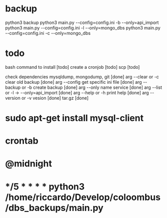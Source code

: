 # backup
python3 backup
python3 main.py --config=config.ini -b --only=api_import
python3 main.py --config=config.ini -l --only=mongo_dbs
python3 main.py --config=config.ini -c --only=mongo_dbs

# todo      
bash command to install [todo]
create a cronjob [todo]
scp [todo]

check dependencies mysqldump, mongodump, git [done]
arg --clear or -c clear old backup [done]
arg --config get specific ini file [done]
arg --backup or -b create backup [done]
arg --only name service [done]
arg --list or -l -> --only=api_import [done]
arg --help or -h print help [done]
arg --version or -v vesion [done]
tar.gz [done]

# sudo apt-get install mysql-client
# crontab
# @midnight
# */5 * * * * python3 /home/riccardo/Develop/coloombus/dbs_backups/main.py

